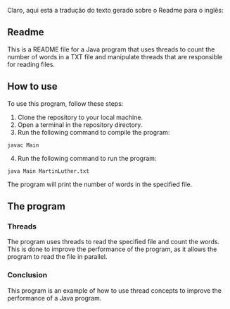 Claro, aqui está a tradução do texto gerado sobre o Readme para o inglês:

## Readme

This is a README file for a Java program that uses threads to count the number of words in a TXT file and manipulate threads that are responsible for reading files.

## How to use

To use this program, follow these steps:

1. Clone the repository to your local machine.
2. Open a terminal in the repository directory.
3. Run the following command to compile the program:

```
javac Main
```

4. Run the following command to run the program:

```
java Main MartinLuther.txt
```

The program will print the number of words in the specified file.

## The program

### Threads

The program uses threads to read the specified file and count the words. This is done to improve the performance of the program, as it allows the program to read the file in parallel.

### Conclusion

This program is an example of how to use thread concepts to improve the performance of a Java program.
